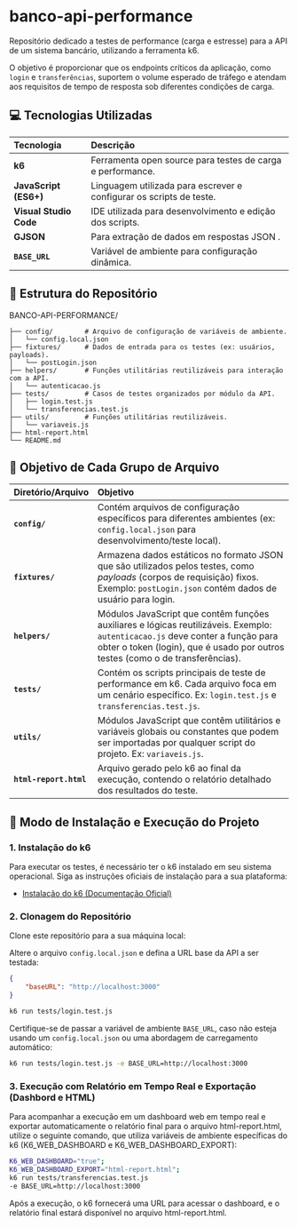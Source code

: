 # banco-api-performance


Repositório dedicado a testes de performance (carga e estresse) para a API de um sistema bancário, utilizando a ferramenta k6.

O objetivo é proporcionar que os endpoints críticos da aplicação, como `login` e `transferências`, suportem o volume esperado de tráfego e atendam aos requisitos de tempo de resposta sob diferentes condições de carga.

## 💻 Tecnologias Utilizadas

| Tecnologia | Descrição |
| :--- | :--- |
| **k6** | Ferramenta open source para testes de carga e performance. |
| **JavaScript (ES6+)** | Linguagem utilizada para escrever e configurar os scripts de teste. |
| **Visual Studio Code** | IDE utilizada para desenvolvimento e edição dos scripts. |
| **GJSON** | Para extração de dados em respostas JSON . |
| **`BASE_URL`**| Variável de ambiente para configuração dinâmica. |


## 📁 Estrutura do Repositório

BANCO-API-PERFORMANCE/
```
├── config/        # Arquivo de configuração de variáveis de ambiente.
│   └── config.local.json
├── fixtures/      # Dados de entrada para os testes (ex: usuários, payloads).
│   └── postLogin.json
├── helpers/       # Funções utilitárias reutilizáveis para interação com a API.
│   └── autenticacao.js
├── tests/         # Casos de testes organizados por módulo da API.
│   ├── login.test.js
│   └── transferencias.test.js
├── utils/         # Funções utilitárias reutilizáveis.
│   └── variaveis.js
├── html-report.html
└── README.md
```


## 🎯 Objetivo de Cada Grupo de Arquivo

| Diretório/Arquivo | Objetivo |
| :--- | :--- |
| **`config/`** | Contém arquivos de configuração específicos para diferentes ambientes (ex: `config.local.json` para desenvolvimento/teste local). |
| **`fixtures/`** | Armazena dados estáticos no formato JSON que são utilizados pelos testes, como _payloads_ (corpos de requisição) fixos. Exemplo: `postLogin.json` contém dados de usuário para login. |
| **`helpers/`** | Módulos JavaScript que contêm funções auxiliares e lógicas reutilizáveis. Exemplo: `autenticacao.js` deve conter a função para obter o token (login), que é usado por outros testes (como o de transferências). |
| **`tests/`** | Contém os scripts principais de teste de performance em k6. Cada arquivo foca em um cenário específico. Ex: `login.test.js` e `transferencias.test.js`. |
| **`utils/`** | Módulos JavaScript que contêm utilitários e variáveis globais ou constantes que podem ser importadas por qualquer script do projeto. Ex: `variaveis.js`. |
| **`html-report.html`** | Arquivo gerado pelo k6 ao final da execução, contendo o relatório detalhado dos resultados do teste. |

## 🚀 Modo de Instalação e Execução do Projeto

### 1. Instalação do k6

Para executar os testes, é necessário ter o k6 instalado em seu sistema operacional. Siga as instruções oficiais de instalação para a sua plataforma:

- [Instalação do k6 (Documentação Oficial)](https://k6.io/docs/getting-started/installation/)

### 2. Clonagem do Repositório

Clone este repositório para a sua máquina local:

Altere o arquivo `config.local.json` e defina a URL base da API a ser testada:

```json
{
    "baseURL": "http://localhost:3000"
}
```

```bash
k6 run tests/login.test.js
```

Certifique-se de passar a variável de ambiente `BASE_URL`, caso não esteja usando um `config.local.json` ou uma abordagem de carregamento automático:

```bash
k6 run tests/login.test.js -e BASE_URL=http://localhost:3000
```

### 3. Execução com Relatório em Tempo Real e Exportação (Dashbord e HTML)

Para acompanhar a execução em um dashboard web em tempo real e exportar automaticamente o relatório final para o arquivo html-report.html, utilize o seguinte comando, que utiliza variáveis de ambiente específicas do k6 (K6_WEB_DASHBOARD e K6_WEB_DASHBOARD_EXPORT):

```bash
K6_WEB_DASHBOARD="true";
K6_WEB_DASHBOARD_EXPORT="html-report.html";
k6 run tests/transferencias.test.js
-e BASE_URL=http://localhost:3000
```
Após a execução, o k6 fornecerá uma URL para acessar o dashboard, e o relatório final estará disponível no arquivo html-report.html.
